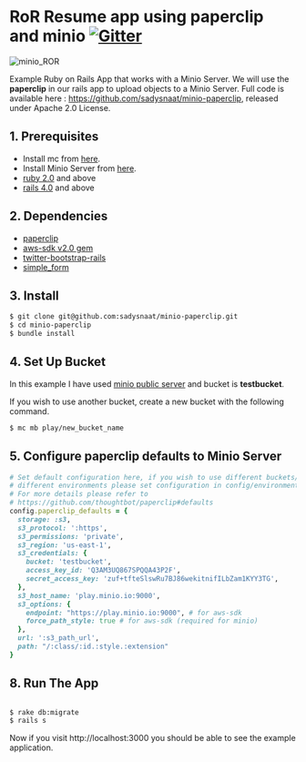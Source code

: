 # RoR Resume app using paperclip and minio [![Gitter](https://badges.gitter.im/Join%20Chat.svg)](https://gitter.im/minio/minio?utm_source=badge&utm_medium=badge&utm_campaign=pr-badge&utm_content=badge)

![minio_ROR](https://github.com/sadysnaat/minio-paperclip/blob/master/docs/Screenshot.png?raw=true)

Example Ruby on Rails App that works with a Minio Server. We will use the **paperclip** in our rails app to upload objects to a Minio Server. Full code is available here : https://github.com/sadysnaat/minio-paperclip, released under Apache 2.0 License.

## 1. Prerequisites

* Install mc  from [here](https://docs.minio.io/docs/minio-client-quickstart-guide).
* Install Minio Server from [here](https://docs.minio.io/docs/minio ).
* [ruby 2.0](https://www.ruby-lang.org/en/documentation/installation/#package-management-systems) and above
* [rails 4.0](http://guides.rubyonrails.org/v4.0/)  and above


## 2. Dependencies

* [paperclip](https://github.com/thoughtbot/paperclip)
* [aws-sdk v2.0 gem](https://github.com/aws/aws-sdk-ruby)
* [twitter-bootstrap-rails](https://github.com/seyhunak/twitter-bootstrap-rails)
* [simple_form](https://github.com/plataformatec/simple_form)

## 3. Install

```bash
$ git clone git@github.com:sadysnaat/minio-paperclip.git
$ cd minio-paperclip
$ bundle install
```
## 4. Set Up Bucket

In this example I have used [minio public server](https://play.minio.io:9000) and bucket is **testbucket**. 

If you wish to use another bucket, create a new bucket with the following command. 
```sh
$ mc mb play/new_bucket_name
```

## 5. Configure paperclip defaults to Minio Server

```ruby
# Set default configuration here, if you wish to use different buckets/servers in
# different environments please set configuration in config/environments/ files
# For more details please refer to
# https://github.com/thoughtbot/paperclip#defaults
config.paperclip_defaults = {
  storage: :s3,
  s3_protocol: ':https',
  s3_permissions: 'private',
  s3_region: 'us-east-1',
  s3_credentials: {
    bucket: 'testbucket',
    access_key_id: 'Q3AM3UQ867SPQQA43P2F',
    secret_access_key: 'zuf+tfteSlswRu7BJ86wekitnifILbZam1KYY3TG',
  },
  s3_host_name: 'play.minio.io:9000',
  s3_options: {
    endpoint: "https://play.minio.io:9000", # for aws-sdk
    force_path_style: true # for aws-sdk (required for minio)
  },
  url: ':s3_path_url',
  path: "/:class/:id.:style.:extension"
}
```


## 8. Run The App

```sh

$ rake db:migrate
$ rails s

```
Now if you visit http://localhost:3000 you should be able to see the example application.

